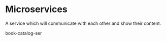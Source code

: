 # Microservices
A service which will communicate with each other and show their content.


book-catalog-ser
